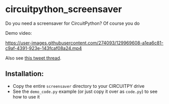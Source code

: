 # circuitpython_screensaver
Do you need a screensaver for CircuitPython? Of course you do

Demo video:

https://user-images.githubusercontent.com/274093/129969608-a1ea6c81-c9af-4391-923e-143fcaf08a24.mp4

Also see [this tweet thread](https://twitter.com/todbot/status/1428096525217931264).

## Installation:
- Copy the entire `screensaver` directory to your CIRCUITPY drive
- See the `demo_code.py` example (or just copy it over as `code.py`) to see how to use it

